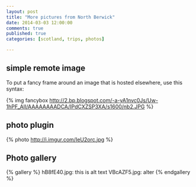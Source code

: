 ```yaml
---
layout: post
title: "More pictures from North Berwick"
date: 2014-03-03 12:00:00
comments: true
published: true
categories: [scotland, trips, photos]

---
```


## simple remote image

To put a fancy frame around an image that is hosted elsewhere, use
this syntax:

{% img fancybox http://2.bp.blogspot.com/-a-yA1nvc0Js/Uw-1hPF_AlI/AAAAAAAADCA/IPdCXZSP3XA/s1600/nb2.JPG %}

<!-- more -->

## photo plugin

{% photo http://i.imgur.com/IeU2orc.jpg %}

## Photo gallery

{% gallery %}
hB8fE40.jpg: this is alt text
VBcAZF5.jpg: alter
{% endgallery %}
